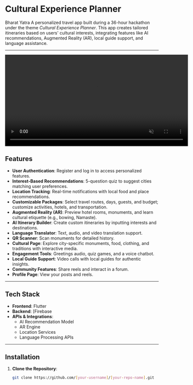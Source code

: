 # Cultural Experience Planner

  Bharat Yatra
A personalized travel app built during a 36-hour hackathon under the theme *Cultural Experience Planner*. This app creates tailored itineraries based on users' cultural interests, integrating features like AI recommendations, Augmented Reality (AR), local guide support, and language assistance.

---

<video src="assets/Project_Demonstration (1).mp4" controls autoplay muted width="600"></video>

## Features
- **User Authentication**: Register and log in to access personalized features.
- **Interest-Based Recommendations**: 5-question quiz to suggest cities matching user preferences.
- **Location Tracking**: Real-time notifications with local food and place recommendations.
- **Customizable Packages**: Select travel routes, days, guests, and budget; customize activities, hotels, and transportation.
- **Augmented Reality (AR)**: Preview hotel rooms, monuments, and learn cultural etiquette (e.g., bowing, Namaste).
- **AI Itinerary Builder**: Create custom itineraries by inputting interests and destinations.
- **Language Translator**: Text, audio, and video translation support.
- **QR Scanner**: Scan monuments for detailed history.
- **Cultural Page**: Explore city-specific monuments, food, clothing, and traditions with interactive media.
- **Engagement Tools**: Greetings audio, quiz games, and a voice chatbot.
- **Local Guide Support**: Video calls with local guides for authentic insights.
- **Community Features**: Share reels and interact in a forum.
- **Profile Page**: View your posts and reels.

---

## Tech Stack
- **Frontend**: Flutter
- **Backend**: [Firebase
- **APIs & Integrations**:
  - AI Recommendation Model
  - AR Engine
  - Location Services
  - Language Processing APIs

---

## Installation
1. **Clone the Repository**:
   ```bash
   git clone https://github.com/[your-username]/[your-repo-name].git
